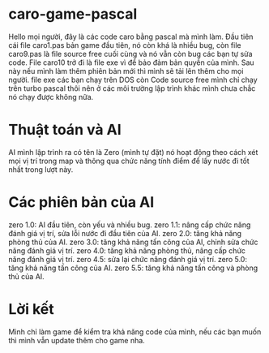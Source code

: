 # caro-game-pascal
Hello mọi người, đây là các code caro bằng pascal mà mình làm. Đầu tiên cái file caro1.pas bản game đầu tiên, nó còn khá là nhiều bug, còn file caro9.pas là file source free cuối cùng và nó vẫn còn bug các bạn tự sửa code. File caro10 trở đi là file exe vì để bảo đảm bản quyền của mình. Sau này nếu mình làm thêm phiên bản mới thì mình sẽ tải lên thêm cho mọi người. file exe các bạn chạy trên DOS còn Code source free mình chỉ chạy trên turbo pascal thôi nên ở các môi trường lập trình khác mình chưa chắc nó chạy được không nữa.
# Thuật toán và AI
AI mình lập trình ra có tên là Zero (mình tự đặt) nó hoạt động theo cách xét mọi vị trí trong map và thông qua chức năng tính điểm để lấy nước đi tốt nhất trong lượt này.
# Các phiên bản của AI
zero 1.0: AI đầu tiên, còn yếu và nhiều bug.
zero 1.1: nâng cấp chức năng đánh giá vị trí, sửa lỗi nước đi đầu tiên của AI. 
zero 2.0: tăng khả năng phòng thủ của AI.
zero 3.0: tăng khả năng tấn công của AI, chỉnh sửa chức năng đánh giá vị trí.
zero 4.0: tăng khả năng phòng thủ, nâng cấp chức năng đánh giá vị trí.
zero 4.5: sửa lại chức năng đánh giá vị trí.
zero 5.0: tăng khả năng tấn công của AI.
zero 5.5: tăng khả năng tấn công và phòng thủ của AI.
# Lời kết
Mình chỉ làm game để kiểm tra khả năng code của mình, nếu các bạn muốn thì mình vẫn update thêm cho game nha.

